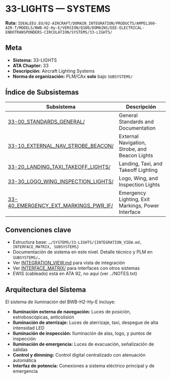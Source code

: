 # 33-LIGHTS — SYSTEMS

**Ruta:** `IDEALEEU.EU/02-AIRCRAFT/DOMAIN_INTEGRATION/PRODUCTS/AMPEL360-AIR-T/MODELS/BWB-H2-Hy-E/VERSION/Q100/DOMAINS/EEE-ELECTRICAL-ENDOTRANSPONDERS-CIRCULATION/SYSTEMS/33-LIGHTS/`

## Meta
- **Sistema:** 33-LIGHTS
- **ATA Chapter:** 33
- **Descripción:** Aircraft Lighting Systems
- **Norma de organización:** PLM/CAx **solo** bajo `SUBSYSTEMS/`

## Índice de Subsistemas

| Subsistema | Descripción |
|------------|-------------|
| [33-00_STANDARDS_GENERAL/](./SUBSYSTEMS/33-00_STANDARDS_GENERAL/) | General Standards and Documentation |
| [33-10_EXTERNAL_NAV_STROBE_BEACON/](./SUBSYSTEMS/33-10_EXTERNAL_NAV_STROBE_BEACON/) | External Navigation, Strobe, and Beacon Lights |
| [33-20_LANDING_TAXI_TAKEOFF_LIGHTS/](./SUBSYSTEMS/33-20_LANDING_TAXI_TAKEOFF_LIGHTS/) | Landing, Taxi, and Takeoff Lighting |
| [33-30_LOGO_WING_INSPECTION_LIGHTS/](./SUBSYSTEMS/33-30_LOGO_WING_INSPECTION_LIGHTS/) | Logo, Wing, and Inspection Lights |
| [33-40_EMERGENCY_EXT_MARKINGS_PWR_IF/](./SUBSYSTEMS/33-40_EMERGENCY_EXT_MARKINGS_PWR_IF/) | Emergency Lighting, Exit Markings, Power Interface |

## Convenciones clave

- Estructura base: `…/SYSTEMS/33-LIGHTS/{INTEGRATION_VIEW.md, INTERFACE_MATRIX, SUBSYSTEMS}`
- Documentación de sistema en este nivel. Detalle técnico y PLM en `SUBSYSTEMS/…`
- Ver [INTEGRATION_VIEW.md](./INTEGRATION_VIEW.md) para vista de integración
- Ver [INTERFACE_MATRIX/](./INTERFACE_MATRIX/) para interfaces con otros sistemas
- EWIS (cableado) está en ATA 92, no aquí (ver ../NOTES.txt)

## Arquitectura del Sistema

El sistema de iluminación del BWB-H2-Hy-E incluye:

- **Iluminación externa de navegación:** Luces de posición, estroboscópicas, anticolisión
- **Iluminación de aterrizaje:** Luces de aterrizaje, taxi, despegue de alta intensidad LED
- **Iluminación de inspección:** Iluminación de alas, logo, y puntos de inspección
- **Iluminación de emergencia:** Luces de evacuación, señalización de salidas
- **Control y dimming:** Control digital centralizado con atenuación automática
- **Interfaz de potencia:** Conexiones a sistema eléctrico principal y de emergencia

